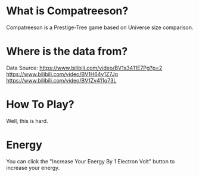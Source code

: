 # What is Compatreeson?
Compatreeson is a Prestige-Tree game based on Universe size comparison.

# Where is the data from?
Data Source:
https://www.bilibili.com/video/BV1s3411E7Pg?p=2
https://www.bilibili.com/video/BV1H64y1Z7Jq
https://www.bilibili.com/video/BV1Zv411q73L

# How To Play?
Well, this is hard.

# Energy
You can click the "Increase Your Energy By 1 Electron Volt" button to increase your energy.
